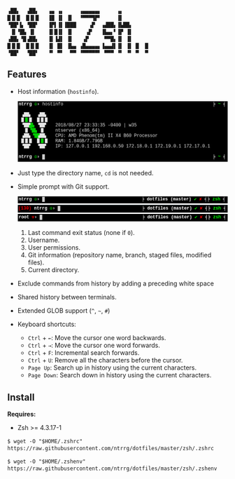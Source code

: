 ```text
▗██▖  ▗██▖   ▗▄ ▗▖     ▗▄▄▄▄▄▖     ▗▖
█▐▌█  █▐▌█   ▐█ ▐▌ ▐▌  ▝▀▀▀▜▛▘     ▐▌
▝██▘▙ ▝██▘   ▐▛▌▐▌▐███    ▗▛  ▗▟██▖▐▙██▖
 ▐▌▝█▙ ▐▌    ▐▌█▐▌ ▐▌    ▗▛   ▐▙▄▖▘▐▛ ▐▌
▗██▖▝█▗██▖   ▐▌▐▟▌ ▐▌   ▗▛     ▀▀█▖▐▌ ▐▌
█▐▌█  █▐▌█   ▐▌ █▌ ▐▙▄ ▗█▄▄▄▄▖▐▄▄▟▌▐▌ ▐▌ █  █
▝██▘  ▝██▘   ▝▘ ▀▘  ▀▀ ▝▀▀▀▀▀▘ ▀▀▀ ▝▘ ▝▘ ▀  ▀
```

## Features

* Host information (`hostinfo`).

  <p align="center">
    <img src="screenshots/hostinfo.png"/>
  </p>

* Just type the directory name, `cd` is not needed.

* Simple prompt with Git support.

  <p align="center">
    <img src="screenshots/prompt-single-user.png"/>
    <img src="screenshots/prompt-single-user-exit-code.png"/>
    <img src="screenshots/prompt-super-user.png"/>
  </p>

  1. Last command exit status (none if `0`).
  2. Username.
  3. User permissions.
  4. Git information (repository name, branch, staged files, modified files).
  5. Current directory.

* Exclude commands from history by adding a preceding white space

* Shared history between terminals.

* Extended GLOB support (`^`, `~`, `#`)

* Keyboard shortcuts:

  * `Ctrl` + `←`: Move the cursor one word backwards.
  * `Ctrl` + `→`: Move the cursor one word forwards.
  * `Ctrl` + `F`: Incremental search forwards.
  * `Ctrl` + `U`: Remove all the characters before the cursor.
  * `Page Up`: Search up in history using the current characters.
  * `Page Down`: Search down in history using the current characters.

## Install

**Requires:**

* Zsh >= 4.3.17-1

```shell-session
$ wget -O "$HOME/.zshrc" https://raw.githubusercontent.com/ntrrg/dotfiles/master/zsh/.zshrc
```

```shell-session
$ wget -O "$HOME/.zshenv" https://raw.githubusercontent.com/ntrrg/dotfiles/master/zsh/.zshenv
```
